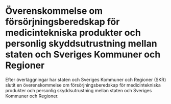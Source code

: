 # Överenskommelse om försörjningsberedskap för medicintekniska produkter och personlig skyddsutrustning mellan staten och Sveriges Kommuner och Regioner

Efter överläggningar har staten och Sveriges Kommuner och Regioner (SKR) slutit en överenskommelse om försörjningsberedskap för medicintekniska produkter och personlig skyddsutrustning mellan staten och Sveriges Kommuner och Regioner.

